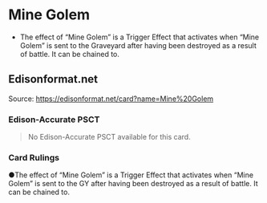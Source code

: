 # Mine Golem

*   The effect of “Mine Golem” is a Trigger Effect that activates when “Mine Golem” is sent to the Graveyard after having been destroyed as a result of battle. It can be chained to.

## Edisonformat.net

Source: https://edisonformat.net/card?name=Mine%20Golem

### Edison-Accurate PSCT

> No Edison-Accurate PSCT available for this card.

### Card Rulings

●The effect of “Mine Golem” is a Trigger Effect that activates when “Mine Golem” is sent to the GY after having been destroyed as a result of battle. It can be chained to.
            